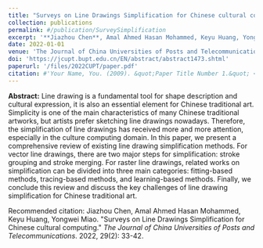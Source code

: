 ```yaml
---
title: "Surveys on Line Drawings Simplification for Chinese cultural computing"
collection: publications
permalink: #/publication/SurveySimplification
excerpt: '**Jiazhou Chen**, Amal Ahmed Hasan Mohammed, Keyu Huang, Yongwei Miao'
date: 2022-01-01
venue: 'The Journal of China Universities of Posts and Telecommunications'
doi: 'https://jcupt.bupt.edu.cn/EN/abstract/abstract1473.shtml'
paperurl: '/files/2022CUPT/paper.pdf'
citation: #'Your Name, You. (2009). &quot;Paper Title Number 1.&quot; <i>Journal 1</i>. 1(1).'
---
```


<b>Abstract:</b> Line drawing is a fundamental tool for shape description and cultural expression, it is also an essential element for Chinese traditional art. Simplicity is one of the main characteristics of many Chinese traditional artworks, but artists prefer sketching line drawings nowadays. Therefore, the simplification of line drawings has received more and more attention, especially in the culture computing domain. In this paper, we present a comprehensive review of existing line drawing simplification methods. For vector line drawings, there are two major steps for simplification: stroke grouping and stroke merging. For raster line drawings, related works on simplification can be divided into three main categories: fitting-based methods, tracing-based methods, and learning-based methods. Finally, we conclude this review and discuss the key challenges of line drawing simplification for Chinese traditional art.

Recommended citation: Jiazhou Chen, Amal Ahmed Hasan Mohammed, Keyu Huang, Yongwei Miao. "Surveys on Line Drawings Simplification for Chinese cultural computing." <i>The Journal of China Universities of Posts and Telecommunications</i>. 2022, 29(2): 33-42.
